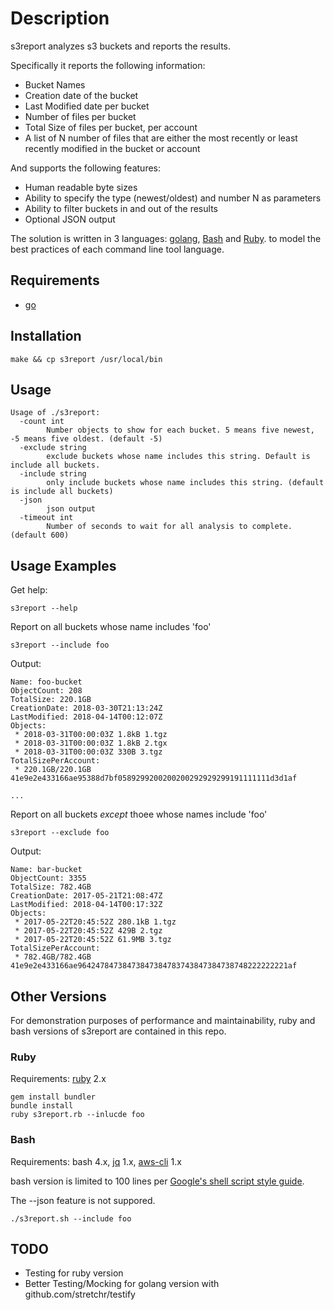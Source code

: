 # Description
s3report analyzes s3 buckets and reports the results.

Specifically it reports the following information:

* Bucket Names
* Creation date of the bucket
* Last Modified date per bucket
* Number of files per bucket
* Total Size of files per bucket, per account
* A list of N number of files that are either the most recently or least recently modified in the bucket or account

And supports the following features:

* Human readable byte sizes
* Ability to specify the type (newest/oldest) and number N as parameters
* Ability to filter buckets in and out of the results
* Optional JSON output

The solution is written in 3 languages: [golang](main.go), [Bash](s3report.sh) and [Ruby](s3report.rb).
to model the best practices of each command line tool language.

## Requirements
* [go](https://golang.org/doc/install)

## Installation
```
make && cp s3report /usr/local/bin
```
## Usage

```
Usage of ./s3report:
  -count int
    	Number objects to show for each bucket. 5 means five newest, -5 means five oldest. (default -5)
  -exclude string
    	exclude buckets whose name includes this string. Default is include all buckets.
  -include string
    	only include buckets whose name includes this string. (default is include all buckets)
  -json
    	json output
  -timeout int
    	Number of seconds to wait for all analysis to complete. (default 600)

```

## Usage Examples

Get help:
```
s3report --help
```

Report on all buckets whose name includes 'foo'

```
s3report --include foo 
```
Output:
```
Name: foo-bucket
ObjectCount: 208
TotalSize: 220.1GB
CreationDate: 2018-03-30T21:13:24Z
LastModified: 2018-04-14T00:12:07Z
Objects:
 * 2018-03-31T00:00:03Z 1.8kB 1.tgz
 * 2018-03-31T00:00:03Z 1.8kB 2.tgx
 * 2018-03-31T00:00:03Z 330B 3.tgz
TotalSizePerAccount:
 * 220.1GB/220.1GB 41e9e2e433166ae95388d7bf0589299200200200292929299191111111d3d1af

...
```

Report on all buckets *except* thoee whose names include 'foo'

```
s3report --exclude foo 
```
Output:
```
Name: bar-bucket
ObjectCount: 3355
TotalSize: 782.4GB
CreationDate: 2017-05-21T21:08:47Z
LastModified: 2018-04-14T00:17:32Z
Objects:
 * 2017-05-22T20:45:52Z 280.1kB 1.tgz
 * 2017-05-22T20:45:52Z 429B 2.tgz
 * 2017-05-22T20:45:52Z 61.9MB 3.tgz
TotalSizePerAccount:
 * 782.4GB/782.4GB 41e9e2e433166ae96424784738473847384783743847384738748222222221af
```

## Other Versions
For demonstration purposes of performance and maintainability, ruby and bash versions of s3report are contained in this repo.  

### Ruby
Requirements: [ruby](https://www.ruby-lang.org/en/documentation/installation/) 2.x
```
gem install bundler 
bundle install
ruby s3report.rb --inlucde foo
```
### Bash
Requirements: bash 4.x, [jq](https://stedolan.github.io/jq/download/) 1.x, [aws-cli](https://aws.amazon.com/cli/) 1.x

bash version is limited to 100 lines per [Google's shell script style guide](https://google.github.io/styleguide/shell.xml).  

The --json feature is not suppored.
```
./s3report.sh --include foo 
```

## TODO
* Testing for ruby version
* Better Testing/Mocking for golang version with github.com/stretchr/testify
